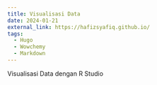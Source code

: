 ```yaml
---
title: Visualisasi Data
date: 2024-01-21
external_link: https://hafizsyafiq.github.io/
tags:
  - Hugo
  - Wowchemy
  - Markdown
---
```

Visualisasi Data dengan R Studio
<!--more-->
